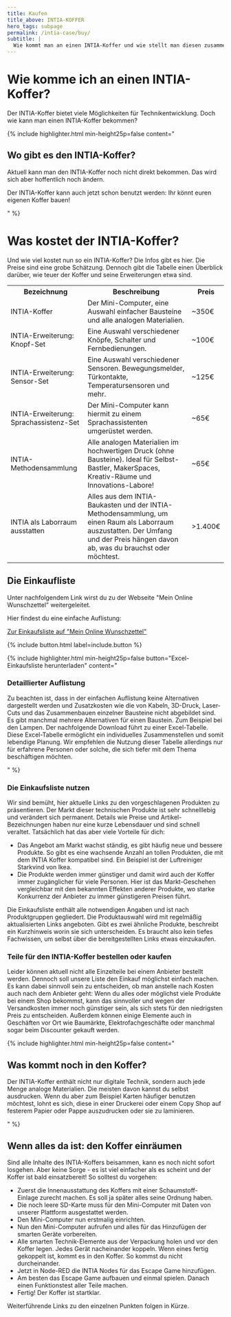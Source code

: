 ```yaml
---
title: Kaufen
title_above: INTIA-KOFFER
hero_tags: subpage
permalink: /intia-case/buy/
subtitle: |
  Wie kommt man an einen INTIA-Koffer und wie stellt man diesen zusammen? Diese Fragen werden hier beantwortet. 
---
```


# Wie komme ich an einen INTIA-Koffer?

Der INTIA-Koffer bietet viele Möglichkeiten für Technikentwicklung. Doch wie kann man einen INTIA-Koffer bekommen?


{% include highlighter.html min-height25p=false content="

## Wo gibt es den INTIA-Koffer?

Aktuell kann man den INTIA-Koffer noch nicht direkt bekommen. Das wird sich aber hoffentlich noch ändern.

Der INTIA-Koffer kann auch jetzt schon benutzt werden: Ihr könnt euren eigenen Koffer bauen! 

" %}

# Was kostet der INTIA-Koffer?

Und wie viel kostet nun so ein INTIA-Koffer? Die Infos gibt es hier. Die Preise sind eine grobe Schätzung. Dennoch gibt die Tabelle einen Überblick darüber, wie teuer der Koffer und seine Erweiterungen etwa sind.

<table class="tb">
    <tr>
        <th>Bezeichnung</th>
        <th>Beschreibung</th>
        <th>Preis</th>
    </tr>
    <tr>
        <td>INTIA-Koffer</td>
        <td>Der Mini-Computer, eine Auswahl einfacher Bausteine und alle analogen Materialien.<br /> 
        <td>~350€</td>
    </tr>
    <tr>
        <td>INTIA-Erweiterung: Knopf-Set</td>
        <td>Eine Auswahl verschiedener Knöpfe, Schalter und Fernbedienungen.</td>
        <td>~100€</td>
    </tr>
    <tr>
        <td>INTIA-Erweiterung: Sensor-Set</td>
        <td>Eine Auswahl verschiedener Sensoren. Bewegungsmelder, Türkontakte, Temperatursensoren und mehr.</td>
        <td>~125€</td>
    </tr>
    <tr>
        <td>INTIA-Erweiterung: Sprachassistenz-Set</td>
        <td>Der Mini-Computer kann hiermit zu einem Sprachassistenten umgerüstet werden.</td>
        <td>~65€</td>
    </tr>
    <tr>
        <td>INTIA-Methodensammlung</td>
        <td>Alle analogen Materialien im hochwertigen Druck (ohne Bausteine). Ideal für Selbst-Bastler, MakerSpaces, Kreativ-Räume und Innovations-Labore!</td>
        <td>~65€</td>
    </tr>
    <tr>
        <td>INTIA als Laborraum ausstatten</td>
        <td>Alles aus dem INTIA-Baukasten und der INTIA-Methodensammlung, um einen Raum als Laborraum auszustatten. Der Umfang und der Preis hängen davon ab, was du             brauchst oder möchtest.</td>
        <td>>1.400€</td>
    </tr>
</table>

## Die Einkaufliste

Unter nachfolgendem Link wirst du zu der Webseite "Mein Online Wunschzettel" weitergeleitet.

Hier findest du eine einfache Auflistung:
<div></div>
<a href='https://www.meinonlinewunschzettel.de/?wz=dd67ce857592ad4' class='button highlighter-column-button is-rounded is-dark'>
      <span>Zur Einkaufsliste auf "Mein Online Wunschzettel"</span>
      <span class='icon is-small'>
        <i class='fas fa-chevron-right fa-xs'></i>
      </span>
  </a>

  
{% include button.html label=include.button %}


{% include highlighter.html min-height25p=false button="Excel-Einkaufsliste herunterladen" content="

### Detaillierter Auflistung

Zu beachten ist, dass in der einfachen Auflistung keine Alternativen dargestellt werden und Zusatzkosten wie die von Kabeln, 3D-Druck, Laser-Cuts und das Zusammenbauen einzelner Bausteine nicht abgebildet sind. Es gibt manchmal mehrere Alternativen für einen Baustein. Zum Beispiel bei den Lampen. Der nachfolgende Download führt zu einer Excel-Tabelle. Diese Excel-Tabelle ermöglicht ein individuelles Zusammenstellen und somit lebendige Planung. Wir empfehlen die Nutzung dieser Tabelle allerdings nur für erfahrene Personen oder solche, die sich tiefer mit dem Thema beschäftigen möchten.

" %}


### Die Einkaufsliste nutzen

Wir sind bemüht, hier aktuelle Links zu den vorgeschlagenen Produkten zu präsentieren. Der Markt dieser technischen Produkte ist sehr schnelllebig und verändert sich permanent. Details wie Preise und Artikel-Bezeichnungen haben nur eine kurze Lebensdauer und sind schnell veraltet. Tatsächlich hat das aber viele Vorteile für dich:

* Das Angebot am Markt wachst ständig, es gibt häufig neue und bessere Produkte. So gibt es eine wachsende Anzahl an tollen Produkten, die mit dem INTIA Koffer kompatibel sind. Ein Beispiel ist der Luftreiniger Starkvind von Ikea.
* Die Produkte werden immer günstiger und damit wird auch der Koffer immer zugänglicher für viele Personen. Hier ist das Markt-Geschehen vergleichbar mit den bekannten Effekten anderer Produkte, wo starke Konkurrenz der Anbieter zu immer günstigeren Preisen führt.

Die Einkaufsliste enthält alle notwendigen Angaben und ist nach Produktgruppen gegliedert. Die Produktauswahl wird mit regelmäßig aktualisierten Links angeboten. Gibt es zwei ähnliche Produkte, beschreibt ein Kurzhinweis worin sie sich unterscheiden. Es braucht also kein tiefes Fachwissen, um selbst über die bereitgestellten Links etwas einzukaufen.

### Teile für den INTIA-Koffer bestellen oder kaufen

Leider können aktuell nicht alle Einzelteile bei einem Anbieter bestellt werden. Dennoch soll unsere Liste den Einkauf möglichst einfach machen. Es kann dabei sinnvoll sein zu entscheiden, ob man anstelle nach Kosten auch nach dem Anbieter geht: Wenn du alles oder möglichst viele Produkte bei einem Shop bekommst, kann das sinnvoller und wegen der Versandkosten immer noch günstiger sein, als sich stets für den niedrigsten Preis zu entscheiden. Außerdem können einige Elemente auch in Geschäften vor Ort wie Baumärkte, Elektrofachgeschäfte oder manchmal sogar beim Discounter gekauft werden.

{% include highlighter.html min-height25p=false content="
## Was kommt noch in den Koffer?

Der INTIA-Koffer enthält nicht nur digitale Technik, sondern auch jede Menge analoge Materialien. Die meisten davon kannst du selbst ausdrucken. Wenn du aber zum Beispiel Karten häufiger benutzen möchtest, lohnt es sich, diese in einer Druckerei oder einem Copy Shop auf festerem Papier oder Pappe auszudrucken oder sie zu laminieren.

" %}

## Wenn alles da ist: den Koffer einräumen

Sind alle Inhalte des INTIA-Koffers beisammen, kann es noch nicht sofort losgehen. Aber keine Sorge - es ist viel einfacher als es scheint und der Koffer ist bald einsatzbereit! So solltest du vorgehen:

- Zuerst die Innenausstattung des Koffers mit einer Schaumstoff-Einlage zurecht machen. Es soll ja später alles seine Ordnung haben. 
- Die noch leere SD-Karte muss für den Mini-Computer mit Daten von unserer Plattform ausgestattet werden.
- Den Mini-Computer nun erstmalig einrichten.
- Nun den Mini-Computer aufrufen und alles für das Hinzufügen der smarten Geräte vorbereiten. 
- Alle smarten Technik-Elemente aus der Verpackung holen und vor den Koffer legen. Jedes Gerät nacheinander koppeln. Wenn eines fertig gekoppelt ist, kommt es in den Koffer. So kommst du nicht durcheinander.
- Jetzt in Node-RED die INTIA Nodes für das Escape Game hinzufügen.
- Am besten das Escape Game aufbauen und einmal spielen. Danach einen Funktionstest aller Teile machen.
- Fertig! Der Koffer ist startklar.

Weiterführende Links zu den einzelnen Punkten folgen in Kürze.
